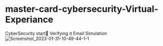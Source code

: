 # master-card-cybersecurity-Virtual-Experiance
CyberSecurity start🥰 Verifying it Email Simulation
![Screenshot_2023-01-31-10-49-44-1-1](https://user-images.githubusercontent.com/95095602/215753634-29107857-a248-40c8-8a75-a1aabbc67b10.png)
